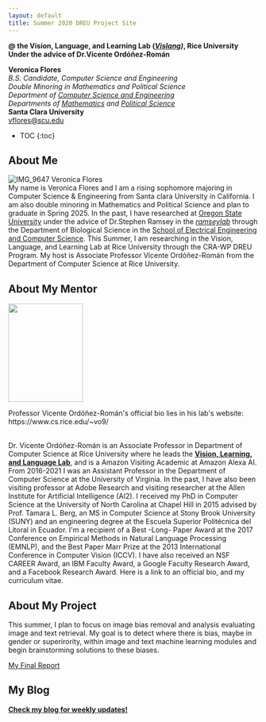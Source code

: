```yaml
---
layout: default
title: Summer 2020 DREU Project Site
---
```

**@ the Vision, Language, and Learning Lab (*[Vislang](https://www.vislang.ai/))*, Rice University   
Under the advice of Dr.Vicente Ordóñez-Román**

**Veronica Flores**   
*B.S. Candidate, Computer Science and Engineering  
Double Minoring in Mathematics and Political Science    
Department of [Computer Science and Engineering](https://www.scu.edu/engineering/academic-programs/department-of-computer-engineering/)  
Departments of [Mathematics](https://www.scu.edu/cas/mathcs/) and [Political Science](https://www.scu.edu/cas/political-science/)*   
**Santa Clara University**   
vflores@scu.edu

* TOC
{:toc}

## About Me

![IMG_9647 Veronica Flores](https://user-images.githubusercontent.com/52052151/176528063-05011859-1ee9-4bdd-95a1-f140b0ee56dd.jpg)   
My name is Veronica Flores and I am a rising sophomore majoring in Computer Science & Engineering from Santa clara University in California. 
I am also double minoring in Mathematics and Political Science and plan to graduate in Spring 2025. 
In the past, I have researched at [Oregon State University](https://oregonstate.edu/) under the advice of Dr.Stephen Ramsey in the *[ramseylab](https://lab.saramsey.org/)* through the
Department of Biological Science in the [School of Electrical Engineering and Computer Science](https://eecs.oregonstate.edu/).
This Summer, I am researching in the Vision, Language, and Learning Lab at Rice University through the CRA-WP DREU Program. 
My host is Associate Professor Vicente Ordóñez-Román from
the Department of Computer Science at Rice University. 

## About My Mentor

<p align="left">
  <img width="150" height="198" src="https://www.cs.rice.edu/~vo9/images/vicente-2021-small.jpg">
</p>
Professor Vicente Ordóñez-Román's official bio lies in his lab's website: https://www.cs.rice.edu/~vo9/ <br/>
<br/>
          
Dr. Vicente Ordóñez-Román is an Associate Professor in Department of Computer Science at Rice University where he leads the **[Vision, Learning, and Language Lab](https://www.vislang.ai/)**, and is a Amazon Visiting Academic at Amazon Alexa AI.
From 2016-2021 I was an Assistant Professor in the Department of Computer Science at the University of Virginia. In the past, I have also been visiting
professor at Adobe Research and visiting researcher at the Allen Institute for Artificial Intelligence (AI2). I received my PhD in Computer Science at
the University of North Carolina at Chapel Hill in 2015 advised by Prof. Tamara L. Berg, an MS in Computer Science at Stony Brook University (SUNY) and
an engineering degree at the Escuela Superior Politécnica del Litoral in Ecuador. I'm a recipient of a Best -Long- Paper Award at the 2017 Conference on
Empirical Methods in Natural Language Processing (EMNLP), and the Best Paper Marr Prize at the 2013 International Conference in Computer Vision (ICCV).
I have also received an NSF CAREER Award, an IBM Faculty Award, a Google Faculty Research Award, and a Facebook Research Award. Here is a link to an official bio, and my curriculum vitae.

## About My Project

This summer, I plan to focus on image bias removal and analysis evaluating image and text retrieval. My goal is to detect where there is bias, maybe in 
gender or superirority, within image and text machine learning modules and begin brainstorming solutions to these biases. 

[My Final Report](files/finalreport.pdf)

## My Blog

**[Check my blog for weekly updates!](blog.html)**
